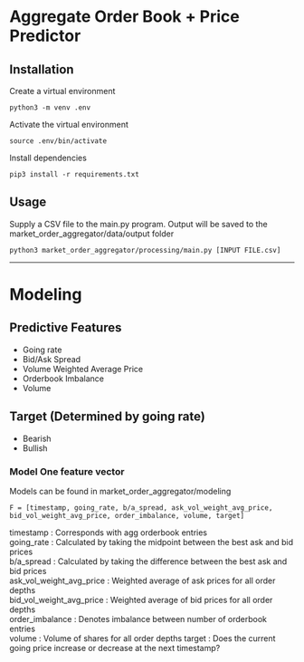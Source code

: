# Aggregate Order Book + Price Predictor

## Installation
Create a virtual environment
```
python3 -m venv .env
```

Activate the virtual environment
```
source .env/bin/activate
```

Install dependencies
```
pip3 install -r requirements.txt
```

## Usage
Supply a CSV file to the main.py program. Output will be saved to the market_order_aggregator/data/output folder

```
python3 market_order_aggregator/processing/main.py [INPUT FILE.csv]
```

<hr />

# Modeling

## Predictive Features
- Going rate
- Bid/Ask Spread
- Volume Weighted Average Price
- Orderbook Imbalance
- Volume

## Target (Determined by going rate)
- Bearish
- Bullish


### Model One feature vector

Models can be found in market_order_aggregator/modeling

```
F = [timestamp,	going_rate,	b/a_spread,	ask_vol_weight_avg_price, bid_vol_weight_avg_price, order_imbalance, volume, target]
```

timestamp : Corresponds with agg orderbook entries <br />
going_rate : Calculated by taking the midpoint between the best ask and bid prices<br />
b/a_spread : Calculated by taking the difference between the best ask and bid prices<br />
ask_vol_weight_avg_price : Weighted average of ask prices for all order depths<br />
bid_vol_weight_avg_price : Weighted average of bid prices for all order depths<br />
order_imbalance : Denotes imbalance between number of orderbook entries<br />
volume : Volume of shares for all order depths
target : Does the current going price increase or decrease at the next timestamp?<br />



